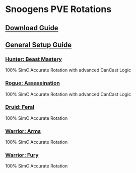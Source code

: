 # Snoogens PVE Rotations
## [Download Guide](https://github.com/Snoogens101/Rotations/wiki/Download-Guide)  
## [General Setup Guide](https://github.com/Snoogens101/Rotations/wiki/Setup-Guide)  
### [Hunter: Beast Mastery](https://github.com/Snoogens101/Rotations/tree/production/Snoogens%20PVE%20-%20Hunter%20Beast%20Mastery)  
100% SimC Accurate Rotation with advanced CanCast Logic  
### [Rogue: Assassination](https://github.com/Snoogens101/Rotations/tree/production/Snoogens%20PVE%20-%20Rogue%20Assassination)  
100% SimC Accurate Rotation with advanced CanCast Logic  
### [Druid: Feral](https://github.com/Snoogens101/Rotations/tree/production/Snoogens%20PVE%20-%20Druid%20Feral)  
100% SimC Accurate Rotation 
### [Warrior: Arms](https://github.com/Snoogens101/Rotations/tree/production/Snoogens%20PVE%20-%20Warrior%20Arms)  
100% SimC Accurate Rotation 
### [Warrior: Fury](https://github.com/Snoogens101/Rotations/tree/production/Snoogens%20PVE%20-%20Warrior%20Fury)  
100% SimC Accurate Rotation 
